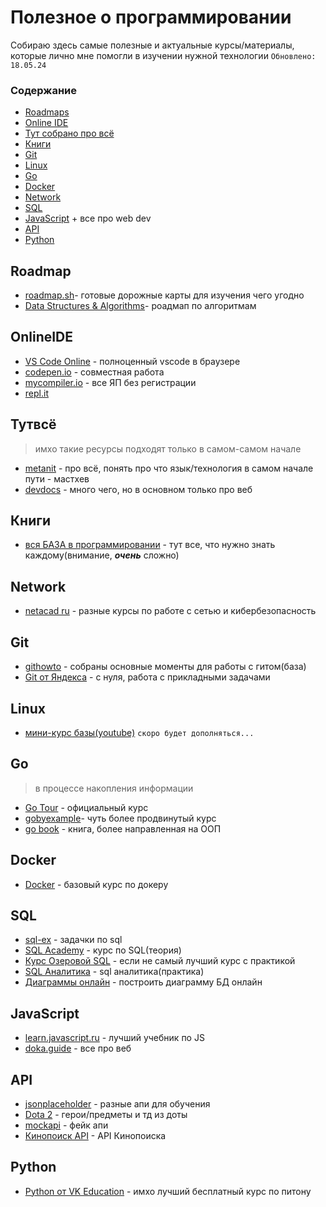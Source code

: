 # Полезное о программировании

Собираю здесь самые полезные и актуальные курсы/материалы, которые лично мне помогли в изучении нужной технологии
`Обновлено: 18.05.24`

### Содержание
- [Roadmaps](#Roadmap)
- [Online IDE](#OnlineIDE)
- [Тут собрано про всё](#Тутвсё)
- [Книги](#Книги)
- [Git](#git)
- [Linux](#Linux)
- [Go](#Go)
- [Docker](#Docker)
- [Network](#Network)
- [SQL](#SQL)
- [JavaScript](#JavaScript) + все про web dev
- [API](#API)
- [Python](#Python)


## Roadmap
- [roadmap.sh](https://roadmap.sh/)- готовые дорожные карты для изучения чего угодно
- [Data Structures & Algorithms](https://neetcode.io/roadmap)- роадмап по алгоритмам

## OnlineIDE
- [VS Code Online](https://vscode.dev/) - полноценный vscode в браузере
- [codepen.io](https://codepen.io/) - совместная работа
- [mycompiler.io](https://www.mycompiler.io/) - все ЯП без регистрации
- [repl.it](https://replit.com/)

## Тутвсё
> имхо такие ресурсы подходят только в самом-самом начале
- [metanit](https://metanit.com/) - про всё, понять про что язык/технология в самом начале пути - мастхев
- [devdocs](https://devdocs.io/) - много чего, но в основном только про веб

## Книги
- [вся БАЗА в программировании](http://stolyarov.info/books/programming_intro/dmk) - тут все, что нужно знать каждому(внимание, ***очень*** сложно)

## Network
- [netacad ru](https://netacad.sadlab.su/) - разные курсы по работе с сетью и кибербезопасность

## Git
- [githowto](https://githowto.com/ru) - собраны основные моменты для работы с гитом(база)
- [Git от Яндекса](https://practicum.yandex.ru/git-basics/) - с нуля, работа с прикладными задачами

## Linux
- [мини-курс базы(youtube)](https://www.youtube.com/playlist?list=PLAixKCwWV1dALYSme2mulhcdiXkI-bJC2) 
`скоро будет дополняться...`

## Go
> в процессе накопления информации
- [Go Tour](https://go.dev/tour/welcome/1) - официальный курс
- [gobyexample](https://gobyexample.com/hello-world)- чуть более продвинутый курс
- [go book](http://golang-book.ru/) - книга, более направленная на ООП

## Docker
- [Docker](https://karpov.courses/docker) - базовый курс по докеру

## SQL
- [sql-ex](https://sql-ex.ru/) - задачки по sql
- [SQL Academy](https://sql-academy.org/ru/guide) - курс по SQL(теория)
- [Курс Озеровой SQL](https://stepik.org/course/63054/) - если не самый лучший курс с практикой
- [SQL Аналитика](https://karpov.courses/simulator-sql) - sql аналитика(практика)
- [Диаграммы онлайн](https://app.diagrams.net/) - построить диаграмму БД онлайн

## JavaScript
- [learn.javascript.ru](https://learn.javascript.ru/) - лучший учебник по JS
- [doka.guide](https://doka.guide/) - все про веб

## API
- [jsonplaceholder](https://jsonplaceholder.typicode.com/) - разные апи для обучения
- [Dota 2](https://www.dota2.com/datafeed/herodata) - герои/предметы и тд из доты
- [mockapi](https://mockapi.io/) - фейк апи
- [Кинопоиск API](https://kinopoisk.dev/) - API Кинопоиска

## Python
- [Python от VK Education](https://education.vk.company/program/244) - имхо лучший бесплатный курс по питону



